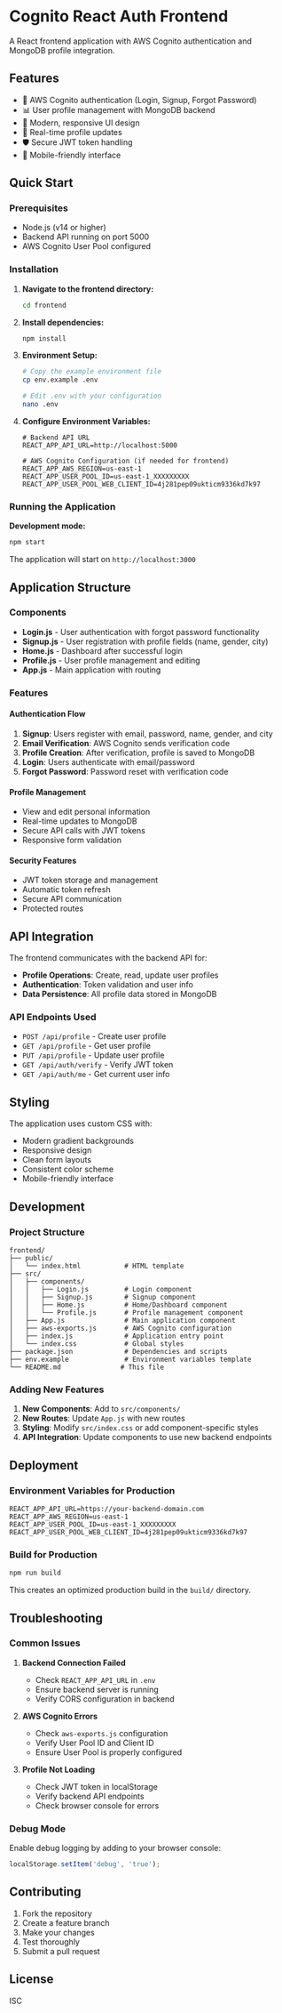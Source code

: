 # Cognito React Auth Frontend

A React frontend application with AWS Cognito authentication and MongoDB profile integration.

## Features

- 🔐 AWS Cognito authentication (Login, Signup, Forgot Password)
- 📊 User profile management with MongoDB backend
- 🎨 Modern, responsive UI design
- 🔄 Real-time profile updates
- 🛡️ Secure JWT token handling
- 📱 Mobile-friendly interface

## Quick Start

### Prerequisites

- Node.js (v14 or higher)
- Backend API running on port 5000
- AWS Cognito User Pool configured

### Installation

1. **Navigate to the frontend directory:**
   ```bash
   cd frontend
   ```

2. **Install dependencies:**
   ```bash
   npm install
   ```

3. **Environment Setup:**
   ```bash
   # Copy the example environment file
   cp env.example .env
   
   # Edit .env with your configuration
   nano .env
   ```

4. **Configure Environment Variables:**
   ```env
   # Backend API URL
   REACT_APP_API_URL=http://localhost:5000
   
   # AWS Cognito Configuration (if needed for frontend)
   REACT_APP_AWS_REGION=us-east-1
   REACT_APP_USER_POOL_ID=us-east-1_XXXXXXXXX
   REACT_APP_USER_POOL_WEB_CLIENT_ID=4j281pep09ukticm9336kd7k97
   ```

### Running the Application

**Development mode:**
```bash
npm start
```

The application will start on `http://localhost:3000`

## Application Structure

### Components

- **Login.js** - User authentication with forgot password functionality
- **Signup.js** - User registration with profile fields (name, gender, city)
- **Home.js** - Dashboard after successful login
- **Profile.js** - User profile management and editing
- **App.js** - Main application with routing

### Features

#### Authentication Flow
1. **Signup**: Users register with email, password, name, gender, and city
2. **Email Verification**: AWS Cognito sends verification code
3. **Profile Creation**: After verification, profile is saved to MongoDB
4. **Login**: Users authenticate with email/password
5. **Forgot Password**: Password reset with verification code

#### Profile Management
- View and edit personal information
- Real-time updates to MongoDB
- Secure API calls with JWT tokens
- Responsive form validation

#### Security Features
- JWT token storage and management
- Automatic token refresh
- Secure API communication
- Protected routes

## API Integration

The frontend communicates with the backend API for:

- **Profile Operations**: Create, read, update user profiles
- **Authentication**: Token validation and user info
- **Data Persistence**: All profile data stored in MongoDB

### API Endpoints Used

- `POST /api/profile` - Create user profile
- `GET /api/profile` - Get user profile
- `PUT /api/profile` - Update user profile
- `GET /api/auth/verify` - Verify JWT token
- `GET /api/auth/me` - Get current user info

## Styling

The application uses custom CSS with:
- Modern gradient backgrounds
- Responsive design
- Clean form layouts
- Consistent color scheme
- Mobile-friendly interface

## Development

### Project Structure

```
frontend/
├── public/
│   └── index.html           # HTML template
├── src/
│   ├── components/
│   │   ├── Login.js         # Login component
│   │   ├── Signup.js        # Signup component
│   │   ├── Home.js          # Home/Dashboard component
│   │   └── Profile.js       # Profile management component
│   ├── App.js               # Main application component
│   ├── aws-exports.js       # AWS Cognito configuration
│   ├── index.js             # Application entry point
│   └── index.css            # Global styles
├── package.json             # Dependencies and scripts
├── env.example              # Environment variables template
└── README.md               # This file
```

### Adding New Features

1. **New Components**: Add to `src/components/`
2. **New Routes**: Update `App.js` with new routes
3. **Styling**: Modify `src/index.css` or add component-specific styles
4. **API Integration**: Update components to use new backend endpoints

## Deployment

### Environment Variables for Production

```env
REACT_APP_API_URL=https://your-backend-domain.com
REACT_APP_AWS_REGION=us-east-1
REACT_APP_USER_POOL_ID=us-east-1_XXXXXXXXX
REACT_APP_USER_POOL_WEB_CLIENT_ID=4j281pep09ukticm9336kd7k97
```

### Build for Production

```bash
npm run build
```

This creates an optimized production build in the `build/` directory.

## Troubleshooting

### Common Issues

1. **Backend Connection Failed**
   - Check `REACT_APP_API_URL` in `.env`
   - Ensure backend server is running
   - Verify CORS configuration in backend

2. **AWS Cognito Errors**
   - Check `aws-exports.js` configuration
   - Verify User Pool ID and Client ID
   - Ensure User Pool is properly configured

3. **Profile Not Loading**
   - Check JWT token in localStorage
   - Verify backend API endpoints
   - Check browser console for errors

### Debug Mode

Enable debug logging by adding to your browser console:
```javascript
localStorage.setItem('debug', 'true');
```

## Contributing

1. Fork the repository
2. Create a feature branch
3. Make your changes
4. Test thoroughly
5. Submit a pull request

## License

ISC
